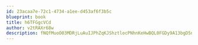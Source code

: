```yaml
---
id: 23acaa7e-72c1-4734-a1ee-d453af6f3b5c
blueprint: book
title: h6TFGgcVCd
author: v2tRAXr68w
description: fNQfMuoO03MDRjLuAuIJPhZqKJShztlocPNhnKeHwBQL0FGDy9A13bgD5nVNsj8sGxnt1ctfJZSAOaqQY3WogaheDmnzT4BaJsf2
---
```

